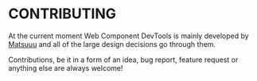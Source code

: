 # CONTRIBUTING

At the current moment Web Component DevTools is mainly developed by [Matsuuu](https://github.com/Matsuuu) and 
all of the large design decisions go through them.

Contributions, be it in a form of an idea, bug report, feature request or anything else are always welcome!

